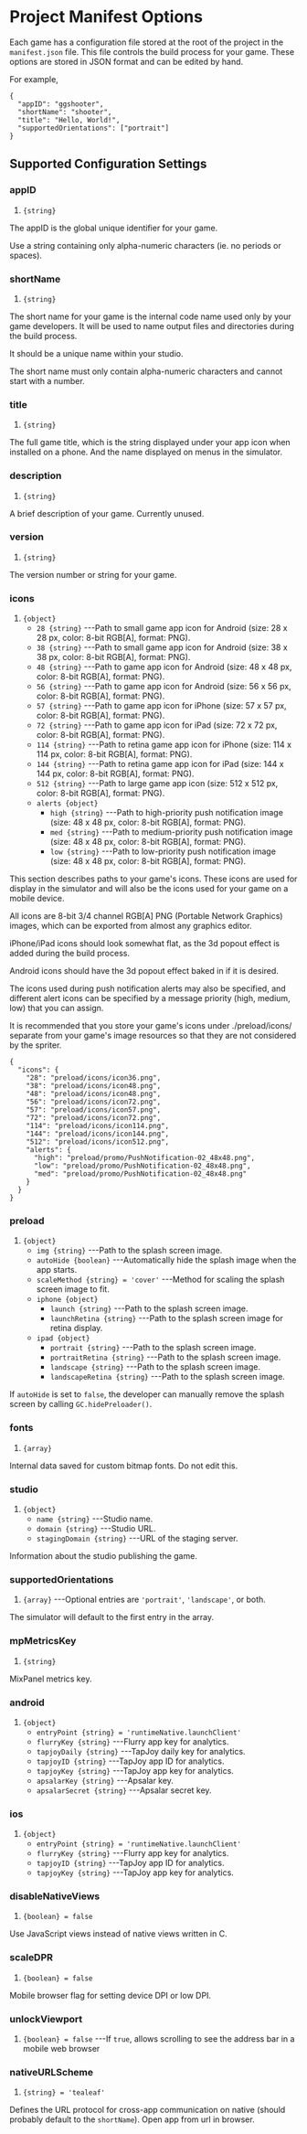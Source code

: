 # Project Manifest Options

Each game has a configuration file stored at the root of the
project in the `manifest.json` file. This file controls the
build process for your game. These options are stored in JSON
format and can be edited by hand.

For example, 

~~~
{
  "appID": "ggshooter",
  "shortName": "shooter",
  "title": "Hello, World!",
  "supportedOrientations": ["portrait"]
}
~~~

## Supported Configuration Settings

### appID
1. `{string}`

The appID is the global unique identifier for your game.

Use a string containing only alpha-numeric characters (ie. no periods or spaces).

### shortName
1. `{string}`

The short name for your game is the internal code name used only by your game developers.
It will be used to name output files and directories during the build process.

It should be a unique name within your studio.

The short name must only contain alpha-numeric characters
and cannot start with a number.

### title
1. `{string}`

The full game title, which is the string displayed under your app icon when installed on a phone.  And the name displayed on menus in the simulator.

### description
1. `{string}`

A brief description of your game.  Currently unused.

### version
1. `{string}`

The version number or string for your game.

### icons
1. `{object}`
	* `28 {string}` ---Path to small game app icon for Android (size: 28 x 28 px, color: 8-bit RGB[A], format: PNG).
	* `38 {string}` ---Path to small game app icon for Android (size: 38 x 38 px, color: 8-bit RGB[A], format: PNG).
	* `48 {string}` ---Path to game app icon for Android (size: 48 x 48 px, color: 8-bit RGB[A], format: PNG).
	* `56 {string}` ---Path to game app icon for Android (size: 56 x 56 px, color: 8-bit RGB[A], format: PNG).
	* `57 {string}` ---Path to game app icon for iPhone (size: 57 x 57 px, color: 8-bit RGB[A], format: PNG).
	* `72 {string}` ---Path to game app icon for iPad (size: 72 x 72 px, color: 8-bit RGB[A], format: PNG).
	* `114 {string}` ---Path to retina game app icon for iPhone (size: 114 x 114 px, color: 8-bit RGB[A], format: PNG).
	* `144 {string}` ---Path to retina game app icon for iPad (size: 144 x 144 px, color: 8-bit RGB[A], format: PNG).
	* `512 {string}` ---Path to large game app icon (size: 512 x 512 px, color: 8-bit RGB[A], format: PNG).
	* `alerts {object}`
		* `high {string}` ---Path to high-priority push notification image (size: 48 x 48 px, color: 8-bit RGB[A], format: PNG).
		* `med {string}` ---Path to medium-priority push notification image (size: 48 x 48 px, color: 8-bit RGB[A], format: PNG).
		* `low {string}` ---Path to low-priority push notification image (size: 48 x 48 px, color: 8-bit RGB[A], format: PNG).

This section describes paths to your game's icons.  These icons are used for display in the simulator and will also be the icons used for your game on a mobile device.

All icons are 8-bit 3/4 channel RGB[A] PNG (Portable Network Graphics) images, which can be exported from almost any graphics editor.

iPhone/iPad icons should look somewhat flat, as the 3d popout effect is added during the build process.

Android icons should have the 3d popout effect baked in if it is desired.

The icons used during push notification alerts may also be specified, and different alert icons can be specified by a message priority (high, medium, low) that you can assign.

It is recommended that you store your game's icons under ./preload/icons/ separate from your game's image resources so that they are not considered by the spriter.

~~~
{
  "icons": {
    "28": "preload/icons/icon36.png",
    "38": "preload/icons/icon48.png",
    "48": "preload/icons/icon48.png",
    "56": "preload/icons/icon72.png",
    "57": "preload/icons/icon57.png",
    "72": "preload/icons/icon72.png",
    "114": "preload/icons/icon114.png",
    "144": "preload/icons/icon144.png",
    "512": "preload/icons/icon512.png",
    "alerts": {
      "high": "preload/promo/PushNotification-02_48x48.png",
      "low": "preload/promo/PushNotification-02_48x48.png",
      "med": "preload/promo/PushNotification-02_48x48.png"
    }
  }
}
~~~

### preload
1. `{object}`
	* `img {string}` ---Path to the splash screen image.
	* `autoHide {boolean}` ---Automatically hide the splash image when the app starts.
	* `scaleMethod {string} = 'cover'` ---Method for scaling the splash screen image to fit.
	* `iphone {object}`
		* `launch {string}` ---Path to the splash screen image.
		* `launchRetina {string}` ---Path to the splash screen image for retina display.
	* `ipad {object}`
		* `portrait {string}` ---Path to the splash screen image.
		* `portraitRetina {string}` ---Path to the splash screen image.
		* `landscape {string}` ---Path to the splash screen image.
		* `landscapeRetina {string}` ---Path to the splash screen image.

If `autoHide` is set to `false`, the developer can manually
remove the splash screen by calling `GC.hidePreloader()`.

### fonts
1. `{array}`

Internal data saved for custom bitmap fonts. Do not edit this.

### studio
1. `{object}`
	* `name {string}` ---Studio name.
    * `domain {string}` ---Studio URL.
    * `stagingDomain {string}` ---URL of the staging server.

Information about the studio publishing the game.

### supportedOrientations
1. `{array}` ---Optional entries are `'portrait'`, `'landscape'`, or both.

The simulator will default to the first entry in the array.

### mpMetricsKey
1. `{string}`

MixPanel metrics key.

### android
1. `{object}`
    * `entryPoint {string} = 'runtimeNative.launchClient'`
    * `flurryKey {string}` ---Flurry app key for analytics.
    * `tapjoyDaily {string}` ---TapJoy daily key for analytics.
    * `tapjoyID {string}` ---TapJoy app ID for analytics.
    * `tapjoyKey {string}` ---TapJoy app key for analytics.
    * `apsalarKey {string}` ---Apsalar key.
    * `apsalarSecret {string}` ---Apsalar secret key.

### ios
1. `{object}`
    * `entryPoint {string} = 'runtimeNative.launchClient'`
    * `flurryKey {string}` ---Flurry app key for analytics.
    * `tapjoyID {string}` ---TapJoy app ID for analytics.
    * `tapjoyKey {string}` ---TapJoy app key for analytics.

### disableNativeViews
1. `{boolean} = false`

Use JavaScript views instead of native views written in C.

### scaleDPR
1. `{boolean} = false`

Mobile browser flag for setting device DPI or low DPI.

### unlockViewport
1. `{boolean} = false` ---If `true`, allows scrolling to see the address bar in a mobile web browser

### nativeURLScheme
1. `{string} = 'tealeaf'`

Defines the URL protocol for cross-app communication on native (should probably default to the `shortName`).
Open app from url in browser.
